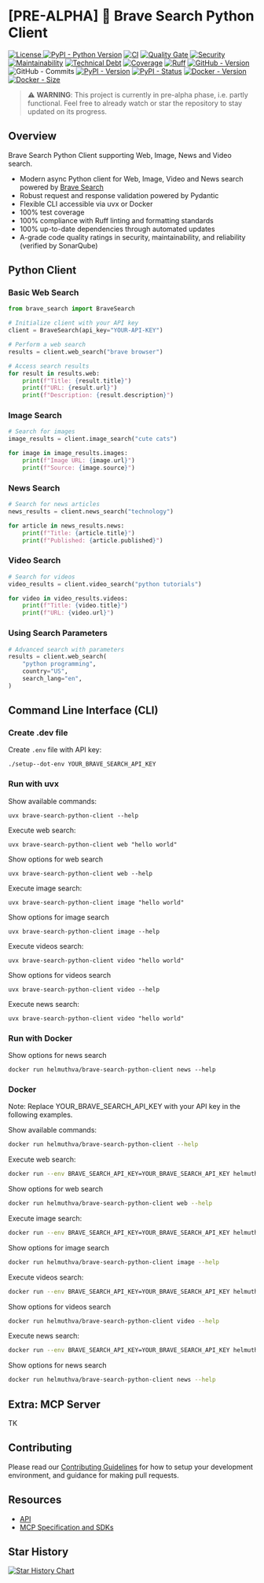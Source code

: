 # [PRE-ALPHA] 🦁 Brave Search Python Client

[![License](https://img.shields.io/github/license/helmut-hoffer-von-ankershoffen/brave-search-python-client?logo=opensourceinitiative&logoColor=3DA639&labelColor=414042&color=A41831)
](https://github.com/helmut-hoffer-von-ankershoffen/brave-search-python-client/blob/main/LICENSE)
[![PyPI - Python Version](https://img.shields.io/pypi/pyversions/brave-search-python-client.svg?logo=python&color=204361&labelColor=1E2933)](https://github.com/helmut-hoffer-von-ankershoffen/brave-search-python-client/blob/main/noxfile.py)
[![CI](https://github.com/helmut-hoffer-von-ankershoffen/brave-search-python-client/actions/workflows/test-and-report.yml/badge.svg)](https://github.com/helmut-hoffer-von-ankershoffen/brave-search-python-client/actions/workflows/test-and-report.yml)
[![Quality Gate](https://sonarcloud.io/api/project_badges/measure?project=helmut-hoffer-von-ankershoffen_brave-search-python-client&metric=alert_status)](https://sonarcloud.io/summary/new_code?id=helmut-hoffer-von-ankershoffen_brave-search-python-client)
[![Security](https://sonarcloud.io/api/project_badges/measure?project=helmut-hoffer-von-ankershoffen_brave-search-python-client&metric=security_rating)](https://sonarcloud.io/summary/new_code?id=helmut-hoffer-von-ankershoffen_brave-search-python-client)
[![Maintainability](https://sonarcloud.io/api/project_badges/measure?project=helmut-hoffer-von-ankershoffen_brave-search-python-client&metric=sqale_rating)](https://sonarcloud.io/summary/new_code?id=helmut-hoffer-von-ankershoffen_brave-search-python-client)
[![Technical Debt](https://sonarcloud.io/api/project_badges/measure?project=helmut-hoffer-von-ankershoffen_brave-search-python-client&metric=sqale_index)](https://sonarcloud.io/summary/new_code?id=helmut-hoffer-von-ankershoffen_brave-search-python-client)
[![Coverage](https://codecov.io/gh/helmut-hoffer-von-ankershoffen/brave-search-python-client/graph/badge.svg?token=SX34YRP30E)](https://codecov.io/gh/helmut-hoffer-von-ankershoffen/brave-search-python-client)
[![Ruff](https://img.shields.io/badge/style-Ruff-blue?color=D6FF65)](https://github.com/helmut-hoffer-von-ankershoffen/brave-search-python-client/blob/main/noxfile.py)
[![GitHub - Version](https://img.shields.io/github/v/release/helmut-hoffer-von-ankershoffen/brave-search-python-client?label=GitHub&style=flat&labelColor=1C2C2E&color=blue&logo=GitHub&logoColor=white)](https://github.com/helmut-hoffer-von-ankershoffen/brave-search-python-clientidge/releases)
![GitHub - Commits](https://img.shields.io/github/commit-activity/m/helmut-hoffer-von-ankershoffen/brave-search-python-client/main?label=commits&style=flat&labelColor=1C2C2E&color=blue&logo=GitHub&logoColor=white)
[![PyPI - Version](https://img.shields.io/pypi/v/brave-search-python-client.svg?label=PyPI&logo=pypi&logoColor=%23FFD243&labelColor=%230073B7&color=FDFDFD)](https://pypi.python.org/pypi/brave-search-python-client)
[![PyPI - Status](https://img.shields.io/pypi/status/brave-search-python-client?logo=pypi&logoColor=%23FFD243&labelColor=%230073B7&color=FDFDFD)](https://pypi.python.org/pypi/brave-search-python-client)
[![Docker - Version](https://img.shields.io/docker/v/helmuthva/brave-search-python-client?sort=semver&label=Docker&logo=docker&logoColor=white&labelColor=1354D4&color=10151B)](https://hub.docker.com/r/helmuthva/brave-search-python-client/tags)
[![Docker - Size](https://img.shields.io/docker/image-size/helmuthva/brave-search-python-client?sort=semver&arch=arm64&label=image&logo=docker&logoColor=white&labelColor=1354D4&color=10151B)](https://hub.docker.com/r/helmuthva/brave-search-python-client/)
<!---
[![ghcr.io - Version](https://ghcr-badge.egpl.dev/helmut-hoffer-von-ankershoffen/brave-search-python-client/tags?color=%2344cc11&ignore=0.0%2C0%2Clatest&n=3&label=ghcr.io&trim=)](https://github.com/helmut-hoffer-von-ankershoffen/brave-search-python-client/pkgs/container/brave-search-python-client)
[![ghcr.io - Sze](https://ghcr-badge.egpl.dev/helmut-hoffer-von-ankershoffen/brave-search-python-client/size?color=%2344cc11&tag=latest&label=size&trim=)](https://github.com/helmut-hoffer-von-ankershoffen/brave-search-python-client/pkgs/container/brave-search-python-client)
-->
> ⚠️ **WARNING**: This project is currently in pre-alpha phase, i.e. partly functional. Feel free to already watch or star the repository to stay updated on its progress.


## Overview

Brave Search Python Client supporting Web, Image, News and Video search.

* Modern async Python client for Web, Image, Video and News search powered by [Brave Search](https://brave.com/search/api/)
* Robust request and response validation powered by Pydantic
* Flexible CLI accessible via uvx or Docker
* 100% test coverage
* 100% compliance with Ruff linting and formatting standards
* 100% up-to-date dependencies through automated updates
* A-grade code quality ratings in security, maintainability, and reliability (verified by SonarQube)

## Python Client

### Basic Web Search

```python
from brave_search import BraveSearch

# Initialize client with your API key
client = BraveSearch(api_key="YOUR-API-KEY")

# Perform a web search
results = client.web_search("brave browser")

# Access search results
for result in results.web:
    print(f"Title: {result.title}")
    print(f"URL: {result.url}")
    print(f"Description: {result.description}")
```

### Image Search

```python
# Search for images
image_results = client.image_search("cute cats")

for image in image_results.images:
    print(f"Image URL: {image.url}")
    print(f"Source: {image.source}")
```

### News Search

```python
# Search for news articles
news_results = client.news_search("technology")

for article in news_results.news:
    print(f"Title: {article.title}")
    print(f"Published: {article.published}")
```

### Video Search

```python
# Search for videos
video_results = client.video_search("python tutorials")

for video in video_results.videos:
    print(f"Title: {video.title}")
    print(f"URL: {video.url}")
```

### Using Search Parameters

```python
# Advanced search with parameters
results = client.web_search(
    "python programming",
    country="US",
    search_lang="en",
)
```

## Command Line Interface (CLI)

### Create .dev file

Create `.env` file with API key:

```shell
./setup--dot-env YOUR_BRAVE_SEARCH_API_KEY
```

### Run with uvx

Show available commands:

```shell
uvx brave-search-python-client --help
```

Execute web search:

```shell
uvx brave-search-python-client web "hello world"
```

Show options for web search

```shell
uvx brave-search-python-client web --help
```

Execute image search:

```shell
uvx brave-search-python-client image "hello world"
```

Show options for image search

```shell
uvx brave-search-python-client image --help
```

Execute videos search:

```shell
uvx brave-search-python-client video "hello world"
```

Show options for videos search

```shell
uvx brave-search-python-client video --help
```

Execute news search:

```shell
uvx brave-search-python-client video "hello world"
```

### Run with Docker

Show options for news search

```shell
docker run helmuthva/brave-search-python-client news --help
```

### Docker

Note: Replace YOUR_BRAVE_SEARCH_API_KEY with your API key in the following examples.

Show available commands:

```bash
docker run helmuthva/brave-search-python-client --help
```

Execute web search:

```bash
docker run --env BRAVE_SEARCH_API_KEY=YOUR_BRAVE_SEARCH_API_KEY helmuthva/brave-search-python-client web "hello world"
```

Show options for web search

```bash
docker run helmuthva/brave-search-python-client web --help
```

Execute image search:

```bash
docker run --env BRAVE_SEARCH_API_KEY=YOUR_BRAVE_SEARCH_API_KEY helmuthva/brave-search-python-client image "hello world"
```

Show options for image search

```bash
docker run helmuthva/brave-search-python-client image --help
```

Execute videos search:

```bash
docker run --env BRAVE_SEARCH_API_KEY=YOUR_BRAVE_SEARCH_API_KEY helmuthva/brave-search-python-client video "hello world"
```

Show options for videos search

```bash
docker run helmuthva/brave-search-python-client video --help
```

Execute news search:

```bash
docker run --env BRAVE_SEARCH_API_KEY=YOUR_BRAVE_SEARCH_API_KEY helmuthva/brave-search-python-client video "hello world"
```

Show options for news search

```bash
docker run helmuthva/brave-search-python-client news --help
```

## Extra: MCP Server

TK

## Contributing

Please read our [Contributing Guidelines](CONTRIBUTING.md) for how to setup your development environment, and guidance for making pull requests.

## Resources

* [API](https://brave.com/search/api/)
* [MCP Specification and SDKs](https://github.com/modelcontextprotocol)

## Star History

<a href="https://star-history.com/#helmut-hoffer-von-ankershoffen/brave-search-python-client&Date">
 <picture>
   <source media="(prefers-color-scheme: dark)" srcset="https://api.star-history.com/svg?repos=helmut-hoffer-von-ankershoffen/brave-search-python-client&type=Date&theme=dark" />
   <source media="(prefers-color-scheme: light)" srcset="https://api.star-history.com/svg?repos=helmut-hoffer-von-ankershoffen/brave-search-python-client&type=Date" />
   <img alt="Star History Chart" src="https://api.star-history.com/svg?repos=helmut-hoffer-von-ankershoffen/brave-search-python-client&type=Date" />
 </picture>
</a>
